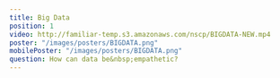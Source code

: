 ```yaml
---
title: Big Data
position: 1
video: http://familiar-temp.s3.amazonaws.com/nscp/BIGDATA-NEW.mp4
poster: "/images/posters/BIGDATA.png"
mobilePoster: "/images/posters/BIGDATA.png"
question: How can data be&nbsp;empathetic?
---
```


